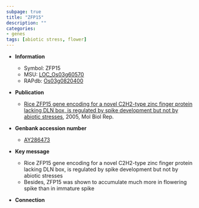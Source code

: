 ```yaml
---
subpage: true
title: "ZFP15"
description: ""
categories:
- genes
tags: [abiotic stress, flower]
---
```


* **Information**  
    + Symbol: ZFP15  
    + MSU: [LOC_Os03g60570](http://rice.plantbiology.msu.edu/cgi-bin/ORF_infopage.cgi?orf=LOC_Os03g60570)  
    + RAPdb: [Os03g0820400](http://rapdb.dna.affrc.go.jp/viewer/gbrowse_details/irgsp1?name=Os03g0820400)  

* **Publication**  
    + [Rice ZFP15 gene encoding for a novel C2H2-type zinc finger protein lacking DLN box, is regulated by spike development but not by abiotic stresses](http://www.ncbi.nlm.nih.gov/pubmed?term=Rice+ZFP15+gene+encoding+for+a+novel+C2H2-type+zinc+finger+protein+lacking+DLN+box,+is+regulated+by+spike+development+but+not+by+abiotic+stresses%5BTitle%5D), 2005, Mol Biol Rep.

* **Genbank accession number**  
    + [AY286473](http://www.ncbi.nlm.nih.gov/nuccore/AY286473)

* **Key message**  
    + Rice ZFP15 gene encoding for a novel C2H2-type zinc finger protein lacking DLN box, is regulated by spike development but not by abiotic stresses
    + Besides, ZFP15 was shown to accumulate much more in flowering spike than in immature spike

* **Connection**  



